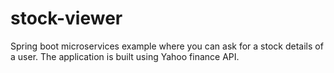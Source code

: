 # stock-viewer
Spring boot microservices example where you can ask for a stock details of a user.
The application is built using Yahoo finance API.
